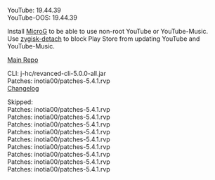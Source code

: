 YouTube: 19.44.39  
YouTube-OOS: 19.44.39  

Install [MicroG](https://github.com/ReVanced/GmsCore/releases) to be able to use non-root YouTube or YouTube-Music.  
Use [zygisk-detach](https://github.com/j-hc/zygisk-detach) to block Play Store from updating YouTube and YouTube-Music.  

[Main Repo](https://github.com/epicmann24/revanced-extended-bin)
  
CLI: j-hc/revanced-cli-5.0.0-all.jar  
Patches: inotia00/patches-5.4.1.rvp  
[Changelog](https://github.com/inotia00/revanced-patches/releases/tag/v5.4.1)  

Skipped:  
Patches: inotia00/patches-5.4.1.rvp  
Patches: inotia00/patches-5.4.1.rvp  
Patches: inotia00/patches-5.4.1.rvp  
Patches: inotia00/patches-5.4.1.rvp  
Patches: inotia00/patches-5.4.1.rvp  
Patches: inotia00/patches-5.4.1.rvp  
Patches: inotia00/patches-5.4.1.rvp  
Patches: inotia00/patches-5.4.1.rvp  
Patches: inotia00/patches-5.4.1.rvp                    
